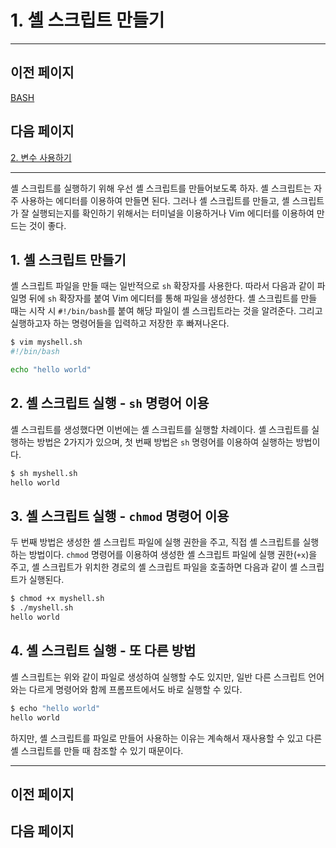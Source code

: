 # 1. 셸 스크립트 만들기

---

## 이전 페이지

[BASH](../BASH%20f8c8552169a843adb423b9063f9f5685.md)

## 다음 페이지

[2. 변수 사용하기](2%20%E1%84%87%E1%85%A7%E1%86%AB%E1%84%89%E1%85%AE%20%E1%84%89%E1%85%A1%E1%84%8B%E1%85%AD%E1%86%BC%E1%84%92%E1%85%A1%E1%84%80%E1%85%B5%209ee27974b6dd439aa316ace9be882d43.md)

---

셸 스크립트를 실행하기 위해 우선 셸 스크립트를 만들어보도록 하자. 셸 스크립트는 자주 사용하는 에디터를 이용하여 만들면 된다. 그러나 셸 스크립트를 만들고, 셸 스크립트가 잘 실행되는지를 확인하기 위해서는 터미널을 이용하거나 Vim 에디터를 이용하여 만드는 것이 좋다.

## 1. 셸 스크립트 만들기

셸 스크립트 파일을 만들 때는 일반적으로 `sh` 확장자를 사용한다. 따라서 다음과 같이 파일명 뒤에 `sh` 확장자를 붙여 Vim 에디터를 통해 파일을 생성한다. 셸 스크립트를 만들 때는 시작 시 `#!/bin/bash`를 붙여 해당 파일이 셸 스크립트라는 것을 알려준다. 그리고 실행하고자 하는 명령어들을 입력하고 저장한 후 빠져나온다.

```bash
$ vim myshell.sh
#!/bin/bash

echo "hello world"
```

## 2. 셸 스크립트 실행 - `sh` 명령어 이용

셸 스크립트를 생성했다면 이번에는 셸 스크립트를 실행할 차례이다. 셸 스크립트를 실행하는 방법은 2가지가 있으며, 첫 번째 방법은 `sh` 명령어를 이용하여 실행하는 방법이다.

```bash
$ sh myshell.sh
hello world
```

## 3. 셸 스크립트 실행 - `chmod` 명령어 이용

두 번째 방법은 생성한 셸 스크립트 파일에 실행 권한을 주고, 직접 셸 스크립트를 실행하는 방법이다. `chmod` 명령어를 이용하여 생성한 셸 스크립트 파일에 실행 권한(`+x`)을 주고, 셸 스크립트가 위치한 경로의 셸 스크립트 파일을 호출하면 다음과 같이 셸 스크립트가 실행된다.

```bash
$ chmod +x myshell.sh
$ ./myshell.sh
hello world
```

## 4. 셸 스크립트 실행 - 또 다른 방법

셸 스크립트는 위와 같이 파일로 생성하여 실행할 수도 있지만, 일반 다른 스크립트 언어와는 다르게 명령어와 함께 프롬프트에서도 바로 실행할 수 있다.

```bash
$ echo "hello world"
hello world
```

하지만, 셸 스크립트를 파일로 만들어 사용하는 이유는 계속해서 재사용할 수 있고 다른 셸 스크립트를 만들 때 참조할 수 있기 때문이다.

---

## 이전 페이지

## 다음 페이지